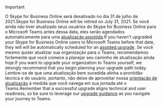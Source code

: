 > [!IMPORTANT]
> <span data-ttu-id="0bb3e-101">O Skype for Business Online será desativado no dia 31 de julho de 2021.</span><span class="sxs-lookup"><span data-stu-id="0bb3e-101">Skype for Business Online will be retired on July 31, 2021.</span></span> <span data-ttu-id="0bb3e-102">Se você ainda não tiver atualizado seus usuários do Skype for Business Online para o Microsoft Teams antes dessa data, eles serão agendados automaticamente para uma [atualização assistida](/microsoftteams/upgrade-assisted).</span><span class="sxs-lookup"><span data-stu-id="0bb3e-102">If you haven't upgraded your Skype for Business Online users to Microsoft Teams before that date, they will will be automatically scheduled for an [assisted upgrade](/microsoftteams/upgrade-assisted).</span></span> <span data-ttu-id="0bb3e-103">Se você mesmo quiser atualizar sua organização para o Teams, recomendamos fortemente que você comece a planejar seu caminho de atualização ainda hoje.</span><span class="sxs-lookup"><span data-stu-id="0bb3e-103">If you want to upgrade your organization to Teams yourself, we strongly recommend that you begin planning your upgrade path today.</span></span> <span data-ttu-id="0bb3e-104">Lembre-se de que uma atualização bem sucedida alinha a prontidão técnica e do usuário, portanto, não deixe de aproveitar nossa [orientação de atualização](/microsoftteams/upgrade-start-here) à medida que você navega em sua jornada até o Teams.</span><span class="sxs-lookup"><span data-stu-id="0bb3e-104">Remember that a successful upgrade aligns technical and user readiness, so be sure to leverage our [upgrade guidance](/microsoftteams/upgrade-start-here) as you navigate your journey to Teams.</span></span>
